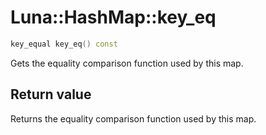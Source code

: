 # Luna::HashMap::key_eq

```c++
key_equal key_eq() const
```

Gets the equality comparison function used by this map. 



## Return value
Returns the equality comparison function used by this map. 

